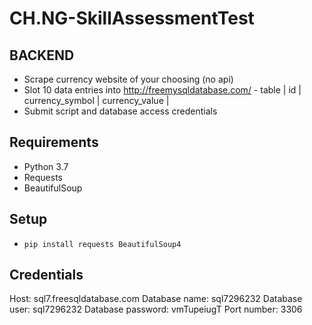 # CH.NG-SkillAssessmentTest

## BACKEND
+ Scrape currency website of your choosing (no api)
+ Slot 10 data entries into http://freemysqldatabase.com/ - table | id | currency_symbol | currency_value |
+ Submit script and database access credentials

## Requirements
+ Python 3.7
+ Requests
+ BeautifulSoup

## Setup
+ `pip install requests BeautifulSoup4`

## Credentials
Host: sql7.freesqldatabase.com
Database name: sql7296232
Database user: sql7296232
Database password: vmTupeiugT
Port number: 3306
